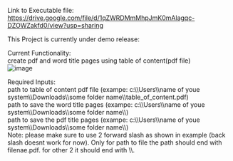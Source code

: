 Link to Executable file: https://drive.google.com/file/d/1qZWRDMmMhpJmK0mAlagqc-DZOWZakfd0/view?usp=sharing

This Project is currently under demo release:  
  
Current Functionality:  
create pdf and word title pages using table of content(pdf file)  
![image](https://github.com/Neil-Doshi/GUI_Application/assets/43719571/de2f4cd5-43bb-451e-981b-07ca3e73d43a)  

Required Inputs:   
path to table of content pdf file (exampe: c:\\\Users\\\name of youe system\\\Downloads\\\some folder name\\\table_of_content.pdf)  
path to save the word title pages (exampe: c:\\\Users\\\name of youe system\\\Downloads\\\some folder name\\\\)  
path to save the pdf title pages (exampe: c:\\\Users\\\name of youe system\\\Downloads\\\some folder name\\\\)  
Note: please make sure to use 2 forward slash as shown in example (back slash doesnt work for now). Only for path to file the path should end with filenae.pdf. for other 2 it should end with \\\\.
